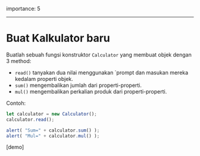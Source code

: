 importance: 5

---

# Buat Kalkulator baru

Buatlah sebuah fungsi konstruktor `Calculator` yang membuat objek dengan 3 method:

- `read()` tanyakan dua nilai menggunakan `prompt dan masukan mereka kedalam properti objek.
- `sum()` mengembalikan jumlah dari properti-properti.
- `mul()` mengembalikan perkalian produk dari properti-properti.

Contoh:

```js
let calculator = new Calculator();
calculator.read();

alert( "Sum=" + calculator.sum() );
alert( "Mul=" + calculator.mul() );
```

[demo]
